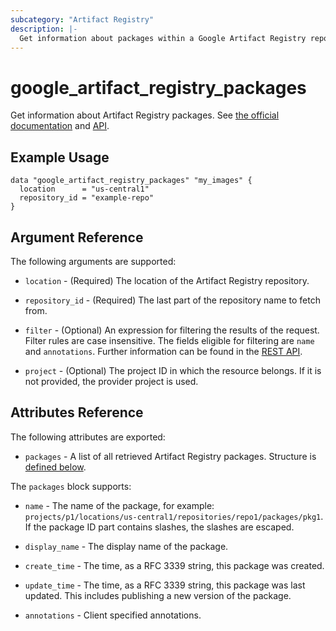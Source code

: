 ```yaml
---
subcategory: "Artifact Registry"
description: |-
  Get information about packages within a Google Artifact Registry repository.
---
```


# google_artifact_registry_packages

Get information about Artifact Registry packages.
See [the official documentation](https://cloud.google.com/artifact-registry/docs/overview)
and [API](https://cloud.google.com/artifact-registry/docs/reference/rest/v1/projects.locations.repositories.packages/list).

## Example Usage

```hcl
data "google_artifact_registry_packages" "my_images" {
  location      = "us-central1"
  repository_id = "example-repo"
}
```

## Argument Reference

The following arguments are supported:

* `location` - (Required) The location of the Artifact Registry repository.

* `repository_id` - (Required) The last part of the repository name to fetch from.

* `filter` - (Optional) An expression for filtering the results of the request. Filter rules are case insensitive. The fields eligible for filtering are `name` and `annotations`. Further information can be found in the [REST API](https://cloud.google.com/artifact-registry/docs/reference/rest/v1/projects.locations.repositories.packages/list#query-parameters).

* `project` - (Optional) The project ID in which the resource belongs. If it is not provided, the provider project is used.

## Attributes Reference

The following attributes are exported:

* `packages` - A list of all retrieved Artifact Registry packages. Structure is [defined below](#nested_packages).

<a name="nested_packages"></a>The `packages` block supports:

* `name` - The name of the package, for example: `projects/p1/locations/us-central1/repositories/repo1/packages/pkg1`. If the package ID part contains slashes, the slashes are escaped.

* `display_name` - The display name of the package.

* `create_time` - The time, as a RFC 3339 string, this package was created. 

* `update_time` - The time, as a RFC 3339 string, this package was last updated. This includes publishing a new version of the package.

* `annotations` - Client specified annotations.
